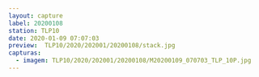 ```yaml
---
layout: capture
label: 20200108
station: TLP10
date: 2020-01-09 07:07:03
preview:  TLP10/2020/202001/20200108/stack.jpg
capturas:
  - imagem: TLP10/2020/202001/20200108/M20200109_070703_TLP_10P.jpg
---
```

